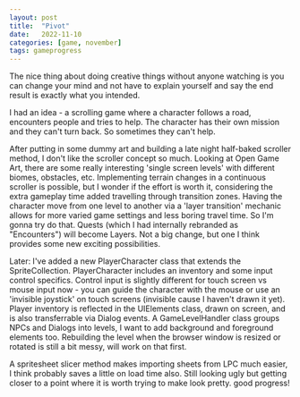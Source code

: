 ```yaml
---
layout: post
title:  "Pivot"
date:   2022-11-10
categories: [game, november]
tags: gameprogress
---
```

The nice thing about doing creative things without anyone watching is you can change your mind and not have to explain yourself and say the end result is exactly what you intended.

I had an idea - a scrolling game where a character follows a road, encounters people and tries to help. The character has their own mission and they can't turn back. So sometimes they can't help.

After putting in some dummy art and building a late night half-baked scroller method, I don't like the scroller concept so much. Looking at Open Game Art, there are some really interesting 'single screen levels' with different biomes, obstacles, etc. Implementing terrain changes in a continuous scroller is possible, but I wonder if the effort is worth it, considering the extra gameplay time added travelling through transition zones. Having the character move from one level to another via a 'layer transition' mechanic allows for more varied game settings and less boring travel time. So I'm gonna try do that. Quests (which I had internally rebranded as "Encounters") will become Layers. Not a big change, but one I think provides some new exciting possibilities.

Later:
I've added a new PlayerCharacter class that extends the SpriteCollection. PlayerCharacter includes an inventory and some input control specifics. Control input is slightly different for touch screen vs mouse input now - you can guide the character with the mouse or use an 'invisible joystick' on touch screens (invisible cause I haven't drawn it yet). Player inventory is reflected in the UIElements class, drawn on screen, and is also transferrable via Dialog events. A GameLevelHandler class groups NPCs and Dialogs into levels, I want to add background and foreground elements too. Rebuilding the level when the browser window is resized or rotated is still a bit messy, will work on that first.

A spritesheet slicer method makes importing sheets from LPC much easier, I think probably saves a little on load time also. Still looking ugly but getting closer to a point where it is worth trying to make look pretty. good progress!
